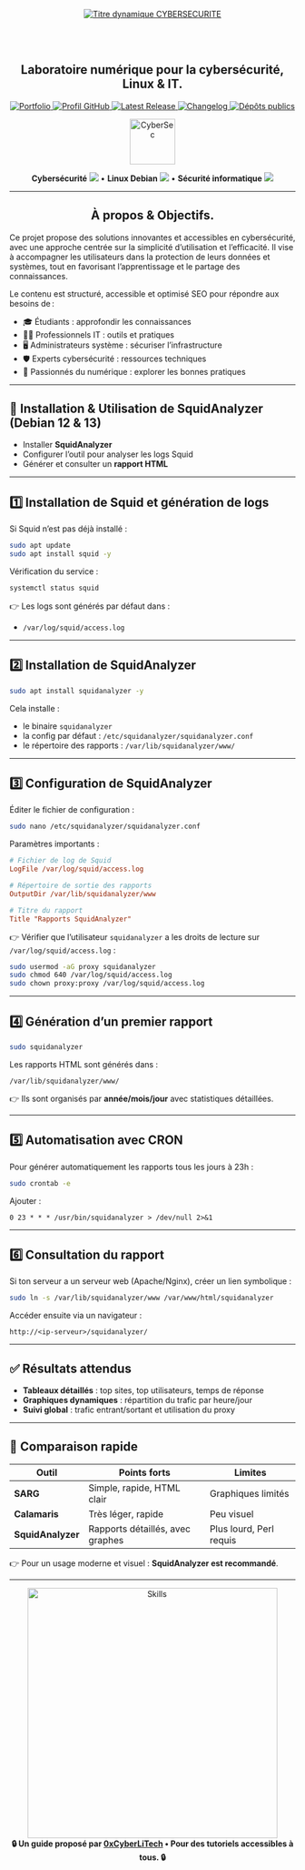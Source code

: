 <div align="center">

  <br></br>
  
  <a href="https://github.com/0xCyberLiTech">
  <img src="https://readme-typing-svg.herokuapp.com?font=JetBrains+Mono&size=50&duration=6000&pause=1000000000&color=FF0048&center=true&vCenter=true&width=1100&lines=%3ECYBERSECURITE_" alt="Titre dynamique CYBERSECURITE" />
  </a>
  
  <br></br>

  <h2>Laboratoire numérique pour la cybersécurité, Linux & IT.</h2>
  
  <p align="center">
      <a href="https://0xcyberlitech.github.io/">
        <img src="https://img.shields.io/badge/Portfolio-0xCyberLiTech-181717?logo=github&style=flat-square" alt="Portfolio" />
      </a>
      <a href="https://github.com/0xCyberLiTech">
        <img src="https://img.shields.io/badge/Profil-GitHub-181717?logo=github&style=flat-square" alt="Profil GitHub" />
      </a>
      <a href="https://github.com/0xCyberLiTech/Cybersecurite/releases/latest">
        <img src="https://img.shields.io/github/v/release/0xCyberLiTech/Cybersecurite?label=version" alt="Latest Release" />
      </a>
      <a href="https://github.com/0xCyberLiTech/Cybersecurite/blob/main/CHANGELOG.md">
        <img src="https://img.shields.io/badge/📄%20CHANGELOG-Cybersecurite-blue" alt="Changelog" />
      </a>
      <a href="https://github.com/0xCyberLiTech?tab=repositories">
        <img src="https://img.shields.io/badge/Dépôts-publics-blue?style=flat-square" alt="Dépôts publics" />
      </a>
  </p>

</div>

<div align="center">
  <img src="https://img.icons8.com/fluency/96/000000/cyber-security.png" alt="CyberSec" width="80"/>
</div>

<div align="center">
  <p>
    <strong>Cybersécurité</strong> <img src="https://img.icons8.com/color/24/000000/lock--v1.png"/> • <strong>Linux Debian</strong> <img src="https://img.icons8.com/color/24/000000/linux.png"/> • <strong>Sécurité informatique</strong> <img src="https://img.icons8.com/color/24/000000/shield-security.png"/>
  </p>
</div>

---

<div align="center">
  
## À propos & Objectifs.

</div>

Ce projet propose des solutions innovantes et accessibles en cybersécurité, avec une approche centrée sur la simplicité d’utilisation et l’efficacité. Il vise à accompagner les utilisateurs dans la protection de leurs données et systèmes, tout en favorisant l’apprentissage et le partage des connaissances.

Le contenu est structuré, accessible et optimisé SEO pour répondre aux besoins de :
- 🎓 Étudiants : approfondir les connaissances
- 👨‍💻 Professionnels IT : outils et pratiques
- 🖥️ Administrateurs système : sécuriser l’infrastructure
- 🛡️ Experts cybersécurité : ressources techniques
- 🚀 Passionnés du numérique : explorer les bonnes pratiques

---

## 📝 Installation & Utilisation de SquidAnalyzer (Debian 12 & 13)

- Installer **SquidAnalyzer**  
- Configurer l’outil pour analyser les logs Squid  
- Générer et consulter un **rapport HTML**  

---

## 1️⃣ Installation de Squid et génération de logs

Si Squid n’est pas déjà installé :  
```bash
sudo apt update
sudo apt install squid -y
```

Vérification du service :  
```bash
systemctl status squid
```

👉 Les logs sont générés par défaut dans :  
- `/var/log/squid/access.log`  

---

## 2️⃣ Installation de SquidAnalyzer

```bash
sudo apt install squidanalyzer -y
```

Cela installe :  
- le binaire `squidanalyzer`  
- la config par défaut : `/etc/squidanalyzer/squidanalyzer.conf`  
- le répertoire des rapports : `/var/lib/squidanalyzer/www/`  

---

## 3️⃣ Configuration de SquidAnalyzer

Éditer le fichier de configuration :  
```bash
sudo nano /etc/squidanalyzer/squidanalyzer.conf
```

Paramètres importants :  
```ini
# Fichier de log de Squid
LogFile /var/log/squid/access.log

# Répertoire de sortie des rapports
OutputDir /var/lib/squidanalyzer/www

# Titre du rapport
Title "Rapports SquidAnalyzer"
```

👉 Vérifier que l’utilisateur `squidanalyzer` a les droits de lecture sur `/var/log/squid/access.log` :  
```bash
sudo usermod -aG proxy squidanalyzer
sudo chmod 640 /var/log/squid/access.log
sudo chown proxy:proxy /var/log/squid/access.log
```

---

## 4️⃣ Génération d’un premier rapport

```bash
sudo squidanalyzer
```

Les rapports HTML sont générés dans :  
```
/var/lib/squidanalyzer/www/
```

👉 Ils sont organisés par **année/mois/jour** avec statistiques détaillées.  

---

## 5️⃣ Automatisation avec CRON

Pour générer automatiquement les rapports tous les jours à 23h :  
```bash
sudo crontab -e
```

Ajouter :  
```
0 23 * * * /usr/bin/squidanalyzer > /dev/null 2>&1
```

---

## 6️⃣ Consultation du rapport

Si ton serveur a un serveur web (Apache/Nginx), créer un lien symbolique :  
```bash
sudo ln -s /var/lib/squidanalyzer/www /var/www/html/squidanalyzer
```

Accéder ensuite via un navigateur :  
```
http://<ip-serveur>/squidanalyzer/
```

---

## ✅ Résultats attendus

- **Tableaux détaillés** : top sites, top utilisateurs, temps de réponse  
- **Graphiques dynamiques** : répartition du trafic par heure/jour  
- **Suivi global** : trafic entrant/sortant et utilisation du proxy  

---

## 🔎 Comparaison rapide

| Outil             | Points forts                     | Limites                 |
|-------------------|----------------------------------|-------------------------|
| **SARG**          | Simple, rapide, HTML clair       | Graphiques limités      |
| **Calamaris**     | Très léger, rapide               | Peu visuel              |
| **SquidAnalyzer** | Rapports détaillés, avec graphes | Plus lourd, Perl requis |

👉 Pour un usage moderne et visuel : **SquidAnalyzer est recommandé**.

---

<div align="center">
  <a href="https://github.com/0xCyberLiTech" target="_blank" rel="noopener">
    <img src="https://skillicons.dev/icons?i=linux,debian,bash,docker,nginx,git,vim,python,markdown" alt="Skills" width="440">
  </a>
</div>

<div align="center">
  <b>🔒 Un guide proposé par <a href="https://github.com/0xCyberLiTech">0xCyberLiTech</a> • Pour des tutoriels accessibles à tous. 🔒</b>
</div>

